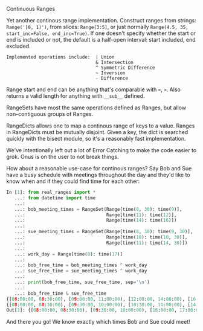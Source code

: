Continuous Ranges

Yet another continous range implementation.  Construct ranges from strings: `Range('[0, 1)')`, from slices:
`Range[3:5]`, or just normally `Range(4.5, 35, start_inc=False, end_inc=True)`.  If one doesn't specify whether
the start or end is included or not, the default is a half-open interval: start included, end excluded.

```
Implemented operations include:  | Union
                                 & Intersection
                                 ^ Symmetric Difference
                                 ~ Inversion
                                 - Difference
```

Range start and end can be anything that's comparable with `<`, `>`.  Also returns a valid length
for anything with `__sub__` defined.

RangeSets have most the same operations defined as Ranges, but allow non-contiguous groups of Ranges.

RangeDicts allows one to map a continous range of keys to a value.  Ranges in RangeDicts must be mutually disjoint.
Given a key, the dict is searched quickly with the bisect module, so it's a reasonably fast implementation.

We've intentionally left out a lot of Error Catching to make the code easier to grok.  Onus is on the user to not
break things.


How about a reasonable use-case for continous ranges?  Say Bob and Sue have a busy schedule with meetings throughout
the day and they'd like to know when and if they could find time for each other:

```py
In [1]: from real_ranges import *
   ...: from datetime import time
   ...:
   ...: bob_meeting_times = RangeSet(Range[time(8, 30): time(9)],
   ...:                              Range[time(11): time(12)],
   ...:                              Range[time(14): time(16)])
   ...:
   ...: sue_meeting_times = RangeSet(Range[time(8, 30): time(9, 30)],
   ...:                              Range[time(10): time(10, 30)],
   ...:                              Range[time(11): time(14, 30)])
   ...:
   ...: work_day = Range[time(8): time(17)]
   ...:
   ...: bob_free_time = bob_meeting_times ^ work_day
   ...: sue_free_time = sue_meeting_times ^ work_day
   ...:
   ...: print(bob_free_time, sue_free_time, sep='\n')
   ...:
   ...: bob_free_time & sue_free_time
{[08:00:00, 08:30:00), [09:00:00, 11:00:00), [12:00:00, 14:00:00), [16:00:00, 17:00:00)}
{[08:00:00, 08:30:00), [09:30:00, 10:00:00), [10:30:00, 11:00:00), [14:30:00, 17:00:00)}
Out[1]: {[08:00:00, 08:30:00), [09:30:00, 10:00:00), [16:00:00, 17:00:00)}
```

And there you go!  We know exactly which times Bob and Sue could meet!